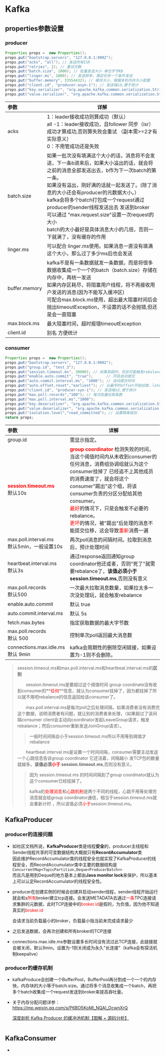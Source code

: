 #  Kafka

## properties参数设置

### producer

```java
Properties props =  new Properties();
props.put("bootstrap.servers", "127.0.0.1:9092");
props.put("acks", "all"); // 发送所有ISR
props.put("retries", 2); // 重试次数
props.put("batch.size", 1000); // 批量发送大小 单位字节KB
props.put("linger.ms", 1000); // 发送频率，满足任务一个条件发送
props.put("buffer.memory", 33554432); // 缓存大小，根据本机内存大小配置
props.put("client.id", "producer-asyn-1"); // 发送端id,便于统计
props.put("key.serializer", "org.apache.kafka.common.serialization.StringSerializer");
props.put("value.serializer", "org.apache.kafka.common.serialization.StringSerializer");
```


| 参数          | 详解                                                         |
| :------------ | ------------------------------------------------------------ |
| acks          | 1：leader接收成功则算成功（默认）<br/> all -1：leader接收成功，且follower 同步（isr）成功才算成功,否则算失败会重试 （副本需>=2才有实际意义）<br/> 0：不用管成功还是失败 |
| batch.size    | 如果一批次没有填满这个大小的话，消息将不会发送，下一条b进来后，如果大小溢出的话，就会将之前的消息全部发送出去，b作为下一次batch的第一条。<br/> 如果没有溢出，刚好满的话就一起发送了。(除了消息的大小还会有producer的元数据大小。）<br/> kafka会将多个batch打包成一个request通过producer的sender线程发送出去  发送到broker<br/> 可以通过 "max.request.size"设置一次request的大小<br/>batch的大小最好是具体消息大小的几倍，否则一下就满了，没有缓存的作用 |
| linger.ms     | 可以配合 linger.ms使用。如果消息一直没有填满这个大小，那么过了多少ms后也会发送 |
| buffer.memory | kafka不是有一条数据就发一条数据，而是将很多数据收集成一个一个的batch（batch.size）存储在内存中，再统一发送<br/> 如果内存区耗尽，将阻塞用户线程，将不再接收用户发送的消息(因为不能写入缓冲区)<br/>可配合max.block.ms使用，超出最大阻塞时间后会抛出timeoutException，不设置的话不会抛错,但还是会一直阻塞 |
| max.block.ms  | 最大阻塞时间，超时报错timeoutException                       |
| client.id     | 别名 方便统计                                                |

### consumer

```java
Properties props =  new Properties();
props.put("bootstrap.servers", "127.0.0.1:9092");
props.put("group.id", "test_3");
props.put("session.timeout.ms", 30000); // 如果其超时，将会可能触发rebalance并认为已经死去，重新选举Leader
props.put("enable.auto.commit", "true");      // 开启自动提交
props.put("auto.commit.interval.ms", "1000"); // 自动提交时间
props.put("auto.offset.reset","earliest"); // 从最早的offset开始拉取，latest:从最近的offset开始消费
props.put("client.id", "producer-syn-1"); // 发送端id,便于统计
props.put("max.poll.records","100"); // 每次批量拉取条数
props.put("max.poll.interval.ms","1000");
props.put("key.deserializer", "org.apache.kafka.common.serialization.StringDeserializer");
props.put("value.deserializer", "org.apache.kafka.common.serialization.StringDeserializer");
props.put("isolation.level","read_committed"); // 设置隔离级别
return props;
```



| 参数                                                        | 详解                                                         |
| :---------------------------------------------------------- | ------------------------------------------------------------ |
| group.id                                                    | 需显示指定。                                                 |
| <font color="red">**session.timeout.ms**</font><br/>默认10s | <font color='red'>**group coordinator**</font> 检测失败的时间，当这个阈值时间内从未收到consumer的任何消息，消费组协调组就认为这个consumer挂掉了 已经追不上其他成员的消费速度了，就会将这个consumer"踢出"这个组，将该consumer负责的分区分配给其他consumer。<br/><font color='red'>最好</font>的情况下，只是会触发不必要的rebalance。<br/><font color='red'>更坏</font>的情况，被"踢出"后处理的消息不能提交位移，这会导致<font color='red'>重新</font>消费一遍 |
| max.poll.interval.ms<br/>默认5min，一般设置10s              | 两次poll消息的间隔时间。拉取到消息后，预计处理时间           |
| heartbeat.interval.ms<br/>默认3s                            | 通过response返回通知group coordinator他还或者，否则"死了"就需要rebalance了，**该值必须小于 session.timeout.ms**,否则没有意义 |
| max.poll.records<br/>默认500                                | 一次最大拉取消息数量，如果拉太多一次没处理玩，就会触发rebalance |
| enable.auto.commit                                          | 默认 true                                                    |
| auto.commit.interval.ms                                     | 默认 5s                                                      |
| fetch.max.bytes                                             | 指定获取数据的最大字节数                                     |
| max.poll.records<br/>默认  500                              | 控制单次poll返回最大消息数                                   |
| connections.max.idle.ms<br/>默认 9min                       | kafka会周期性的删除空闲链接，如果设置为-1则不会删除。        |

> session.timeout.ms和max.poll.interval.ms和heartbeat.interval.ms的**区别**
>
> &ensp;&ensp;&ensp;&ensp;session.timeout.ms是要超过这个阈值时间 group coordinate没有收到consumer的**<font color='red'>任何</font>**信息，就认为consumer挂掉了，因为都挂掉了所以就不用吧rebalance的信息返回给该consumer了。
>
> &ensp;&ensp;&ensp;&ensp;max.poll.interval.ms是每次poll之后处理间隔，如果消费者没有消费完这个数据，说明消费者有问题，就让别的消费者来处理，（如果超过了该间隔consumer client会主动向coordinator发起LeaveGroup请求，触发rebalance；然后consumer重新发送JoinGroup请求）。
>
> > 一般时间间隔会小于session.timeout.ms所以不用等到阈值才rebalance
>
> &ensp;&ensp;&ensp;&ensp;heartbeat.interval.ms是设置一个时间间隔，consumer需要主动发送一个心跳信息告诉group coordinator 它还活着，间隔越小 发TCP包的数量就越多。**该值必须<font color='red'>小于</font> session.timeout.ms**,否则没有意义。
>
> > 因为 session.timeout.ms 的时间间隔到了group coordinator就认为这个consumer已经挂掉了。
> >
> > kafka的<font color='red'>处理消息</font>和<font color='red'>心跳机制</font>是两个不同的线程，心跳不用等处理完消息就会给group coordinator通信，相当于session.timeout.ms就会重新计时 ，所以该值必须<font color='red'>小于</font>session.timeout.ms。

## KafkaProducer

### producer的连接问题

- 如社区文档所说，**KafkaProducer**类是线程**安全**的，producer主线程和Sender线程共享的可变数据结构大概就只有**RecordAccumulator**类<br>因此维护RecordAccumulator类的线程安全也就实现了KafkaProducer的线程安全，而RecordAccumulator类中主要的数据结构是`ConcurrentMap<TopicPartition,Deque<ProducerBatch>>`<br>而且凡是用到Deque的地方基本上都由**Java monitor lock**来保护，所以基本上可以认定RecordAccumulator的线程安全性。

- producer在创建实例的时候会创建并启动sender线程，sender线程开始运行就会和s<font color='red'>所有</font>broker建立tcp连接。会发送METADATA去通过<font color='red'>一条</font>TPC连接请求集群的元数据，此时TCP连接中的<font color='red'>broker.id</font>是假的，为负值，因为他不知道真实的<font color='red'>broker.id</font>

  会请求当前负载最小的broker，负载最小指当前未完成请求最少

- 之后发送数据，会再次创建和所有broker的TCP连接
- connections.max.idle.ms参数设置多长时间没有流过此TCP连接，此链接就会被关闭，默认9min。设置为-1则关闭成为永久"长连接"（kafka会有探活机制keepalive）

### producer的缓存机制

- kafkaProduce会创建一个BufferPool，BufferPool再分割成一个一个的内存快，内存块的大小等于batch.size。通过将多个消息收集成一个batch，再把多个batch收集成一个request发送到broker来提高吞吐量。

- 关于内存分配问题详参：https://mp.weixin.qq.com/s/P6BO5KoMl_NQAI_OcwnXrQ

  [深度剖析 Kafka Producer 的缓冲池机制【图解 + 源码分析】](https://mp.weixin.qq.com/s/P6BO5KoMl_NQAI_OcwnXrQ)


```

```

## KafkaConsumer

- 